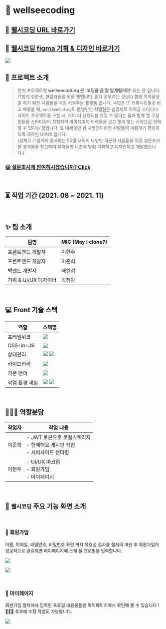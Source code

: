 # 🐶 wellseecoding

## 📎 [웰시코딩 URL 바로가기](https://wellseecoding.com/)

## 🎨 [웰시코딩 figma 기획 & 디자인 바로가기](https://www.figma.com/file/Usjrjva4mujv7OofFMzflD/side-project?node-id=531%3A5)

![](https://images.velog.io/images/leemember/post/daa7d3ca-e291-4e9b-9bf4-deb8d042d36f/KakaoTalk_Photo_2021-11-16-06-28-23.png)

## 📍 프로젝트 소개

> 먼저 프로젝트명 **wellseecoding 은 '코딩을 곧 잘 알게될거야'** 라는 뜻 입니다. <br> IT업계 취준생, 현업자들을 위한 웹앱이며, 혼자 공부하는 것보다 함께 목적달성을 하기 위한 사람들을 매칭 시켜주는 플랫폼 입니다. 수많은 IT 커뮤니티들과 비교 해봤을 때, `wellSeeCoding`이 뽐낼만한 차별점은 실명제로 하여금 스터디나 사이드 프로젝트를 구할 시, 보다 더 신뢰도를 가질 수 있다는 점과 함께 할 구성원들을 스터디장이 신청자의 마이페이지 이력들을 보고 핏이 맞는 사람으로 컨택할 수 있다는 점입니다. 또 내세울만 한 차별점이라면 사람들이 이용하기 편리하도록 제작된 UI/UX 입니다. <br/> (실제로 IT업계에 종사하는 50명 내외의 다양한 직군의 사람들을 직접 설문조사 한 결과물을 참고하여 유저들의 니즈에 맞춰 기획하고 디자인하고 개발했습니다.)

### [😃 설문조사에 참여하시겠습니까? Click](https://docs.google.com/forms/d/e/1FAIpQLSeRV2HfLc_WMtD5FeCmYfC3vsQRyyXjcO-wDzvOl_z4h0QUDQ/viewform)

<br>

## ⏳ 작업 기간 (2021. 08 ~ 2021. 11)

<br>

## ✨ 팀 소개

| 팀명                  | MIC (May I clone?) |
| --------------------- | ------------------ |
| 프론트엔드 개발자     | 이현주             |
| 프론트엔드 개발자     | 이준희             |
| 백엔드 개발자         | 배일섭             |
| 기획 & UI/UX 디자이너 | 박진아             |

<br>

## 💻 Front 기술 스택

| 역할           | 스택명                                                                                                                                                                                                          |
| -------------- | --------------------------------------------------------------------------------------------------------------------------------------------------------------------------------------------------------------- |
| 프레임워크     | <img src="https://img.shields.io/badge/React-61DAFB?style=flat-square&logo=React&logoColor=white"/>                                                                                                             |
| CSS-in-JS      | <img src="https://img.shields.io/badge/Emotion-DB7093?style=flat-square&logo=Styled-components&logoColor=white"/>                                                                                               |
| 상태관리       | <img src="https://img.shields.io/badge/Redux-001add?style=flat-square&logoColor=white"/> <img src="https://img.shields.io/badge/ReduxSaga-001add?style=flat-square&logoColor=white"/>                           |
| 라이브러리     | <img src="https://img.shields.io/badge/Next-000000?style=flat-square&logo=Next.js&logoColor=white"/>                                                                                                            |
| 기본 언어      | <img src="https://img.shields.io/badge/TypeScript-3178C6?style=flat-square&logo=TypeScript&logoColor=white"/>                                                                                                   |
| 작업 환경 세팅 | <img src="https://img.shields.io/badge/Prettier-F7B93E?style=flat-square&logo=Prettier&logoColor=white"/> <img src="https://img.shields.io/badge/Eslint-4B3263?style=flat-square&logo=Eslint&logoColor=white"/> |

<br>

## 🧑🏻‍💻 역할분담

| 작업자 | 작업 내용                                                                        |
| ------ | -------------------------------------------------------------------------------- |
| 이준희 | - JWT 토큰으로 로컬스토리지 <br> - 함께해요 게시판 작업 <br> - 서버사이드 렌더링 |
| 이현주 | - UI/UX 마크업 <br> - 회원가입 <br> - 마이페이지                                 |

<br>

## 🌟 `웰시코딩` 주요 기능 화면 소개

<br>

### 🔸 **회원가입**

이름, 이메일, 비밀번호, 비밀번호 확인 까지 유효성 검사를 철저히 마친 후 회원가입이 성공적으로 완료되면 마이페이지에 소개 될 프로필을 입력합니다.

![](<https://images.velog.io/images/leemember/post/42cf2882-beca-4f9b-a818-40f756be50af/%E1%84%92%E1%85%AC%E1%84%8B%E1%85%AF%E1%86%AB%E1%84%80%E1%85%A1%E1%84%8B%E1%85%B5%E1%86%B8(1).gif>)

![](<https://images.velog.io/images/leemember/post/8ef391b5-b59a-41be-b9b4-fa5fd6fc1c0e/%E1%84%92%E1%85%AC%E1%84%8B%E1%85%AF%E1%86%AB%E1%84%80%E1%85%A1%E1%84%8B%E1%85%B5%E1%86%B8(2).gif>)

<br>

### 🔸 **마이페이지**

회원가입 절차에서 입력된 프로필 내용물들을 마이페이지에서 확인해 볼 수 있습니다 ! 🙆🏻‍♀️ 추후에 수정 작업도 가능합니다.

![](https://images.velog.io/images/leemember/post/675043a0-e8d2-4a1b-9802-dd814c84cd8c/%E1%84%86%E1%85%A1%E1%84%8B%E1%85%B5%E1%84%91%E1%85%A6%E1%84%8B%E1%85%B5%E1%84%8C%E1%85%B5.gif)
